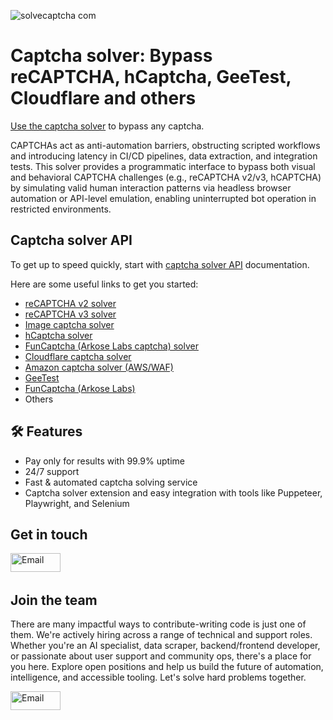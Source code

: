 ![solvecaptcha com](https://github.com/user-attachments/assets/d7780845-95f3-44a4-9586-5221dfe00b4a)

# Captcha solver: Bypass reCAPTCHA, hCaptcha, GeeTest, Cloudflare and others

[Use the captcha solver](https://SolveCaptcha.com) to bypass any captcha.

CAPTCHAs act as anti-automation barriers, obstructing scripted workflows and introducing latency in CI/CD pipelines, data extraction, and integration tests. This solver provides a programmatic interface to bypass both visual and behavioral CAPTCHA challenges (e.g., reCAPTCHA v2/v3, hCAPTCHA) by simulating valid human interaction patterns via headless browser automation or API-level emulation, enabling uninterrupted bot operation in restricted environments.

## Captcha solver API

To get up to speed quickly, start with [captcha solver API](https://solvecaptcha.com/captcha-solver-api) documentation.

Here are some useful links to get you started:
- [reCAPTCHA v2 solver](https://solvecaptcha.com/captcha-solver/recaptcha-v2-solver-bypass)
- [reCAPTCHA v3 solver](https://solvecaptcha.com/captcha-solver/recaptcha-v3-solver-bypass)
- [Image captcha solver](https://solvecaptcha.com/captcha-solver/image-captcha-solver-bypass)
- [hCaptcha solver](https://solvecaptcha.com/captcha-solver/hcaptcha-solver-bypass)
- [FunCaptcha (Arkose Labs captcha) solver](https://solvecaptcha.com/captcha-solver/funcaptcha-solver-bypass)
- [Cloudflare captcha solver](https://solvecaptcha.com/captcha-solver/cloudflare-captcha-solver-bypass)
- [Amazon captcha solver (AWS/WAF)](https://solvecaptcha.com/captcha-solver/amazon-captcha-solver-bypass)
- [GeeTest](https://solvecaptcha.com/captcha-solver/slider-captcha-solver-bypass)
- [FunCaptcha (Arkose Labs)](https://solvecaptcha.com/captcha-solver/funcaptcha-solver-bypass)
- Others

## 🛠️ Features

- Pay only for results with 99.9% uptime
- 24/7 support
- Fast & automated captcha solving service
- Captcha solver extension and easy integration with tools like Puppeteer, Playwright, and Selenium

## Get in touch

[<img src="https://github.com/user-attachments/assets/32e33e16-f9f6-4ab9-9c97-5381e4714cec" width="80" height="30" alt="Email"/>](mailto:info@solvecaptcha.com)  &nbsp;

## Join the team

There are many impactful ways to contribute-writing code is just one of them. We're actively hiring across a range of technical and support roles. Whether you're an AI specialist, data scraper, backend/frontend developer, or passionate about user support and community ops, there's a place for you here. Explore open positions and help us build the future of automation, intelligence, and accessible tooling. Let's solve hard problems together. 

[<img src="https://github.com/user-attachments/assets/32e33e16-f9f6-4ab9-9c97-5381e4714cec" width="80" height="30" alt="Email"/>](mailto:info@solvecaptcha.com)  &nbsp;

